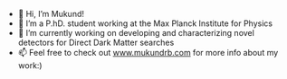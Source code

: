 - 👋 Hi, I’m Mukund!
- 👀 I’m a P.hD. student working at the Max Planck Institute for Physics
- 🌱 I’m currently working on developing and characterizing novel detectors for Direct Dark Matter searches 
- 📫 Feel free to check out www.mukundrb.com for more info about my work:)

<!---
mukund-mpp/mukund-mpp is a ✨ special ✨ repository because its `README.md` (this file) appears on your GitHub profile.
You can click the Preview link to take a look at your changes.
--->
